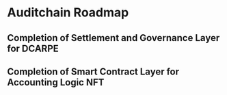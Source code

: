 # Auditchain Roadmap

## Completion of Settlement and Governance Layer for DCARPE

## Completion of Smart Contract Layer for Accounting Logic NFT


